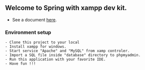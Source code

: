 ## Welcome to Spring with xampp dev kit.
- See a document [here](https://github.com/hwakman/Spring-xampp-kit/wiki).

### Environment setup
```
- Clone this project to your local
- Install xampp for windows.
- Start service "Apache" and "MySQL" from xamp controler.
- Import a SQL file inside "database" directory to phpmyadmin.
- Run this application with your favorite IDE.
- Have fun !!!
```